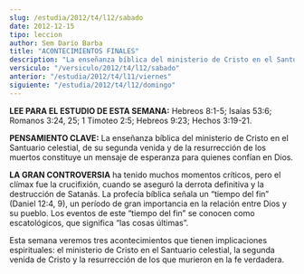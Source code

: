 ```yaml
---
slug: /estudia/2012/t4/l12/sabado
date: 2012-12-15
tipo: leccion
author: Sem Dario Barba
title: "ACONTECIMIENTOS FINALES"
description: "La enseñanza bíblica del ministerio de Cristo en el Santuario celestial, de su segunda venida y de la resurrección de los muertos constituye un mensaje de esperanza para quienes confían en Dios."
versiculo: "/versiculo/2012/t4/l12/sabado"
anterior: "/estudia/2012/t4/l11/viernes"
siguiente: "/estudia/2012/t4/l12/domingo"
---
```


**LEE PARA EL ESTUDIO DE ESTA SEMANA:** Hebreos 8:1-5; Isaías 53:6; Romanos 3:24, 25; 1 Timoteo 2:5; Hebreos 9:23; Hechos 3:19-21.

**PENSAMIENTO CLAVE:** La enseñanza bíblica del ministerio de Cristo en el Santuario celestial, de su segunda venida y de la resurrección de los muertos constituye un mensaje de esperanza para quienes confían en Dios.

**LA GRAN CONTROVERSIA** ha tenido muchos momentos críticos, pero el clímax fue la crucifixión, cuando se aseguró la derrota definitiva y la destrucción de Satanás. La profecía bíblica señala un “tiempo del fin” (Daniel 12:4, 9), un período de gran importancia en la relación entre Dios y su pueblo. Los eventos de este “tiempo del fin” se conocen como escatológicos, que significa “las cosas últimas”.

Esta semana veremos tres acontecimientos que tienen implicaciones espirituales: el ministerio de Cristo en el Santuario celestial, la segunda venida de Cristo y la resurrección de los que murieron en la fe verdadera.
